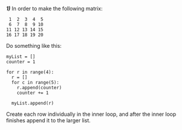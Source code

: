 
***1)*** In order to make the following matrix:
```
 1  2  3  4  5
 6  7  8  9 10
11 12 13 14 15
16 17 18 19 20
```

Do something like this:

```
myList = []
counter = 1

for r in range(4):
  r = []
  for c in range(5):
    r.append(counter)
    counter += 1
    
  myList.append(r)
```

Create each row individually in the inner loop, and after the inner loop finishes append it to the larger list.
